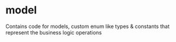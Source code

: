 # model

Contains code for models, custom enum like types & constants that represent the business logic operations
